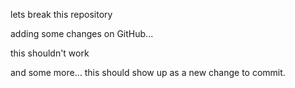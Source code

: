 lets break this repository

adding some changes on GitHub...

this shouldn't work

and some more... this should show up as a new change to commit. 
